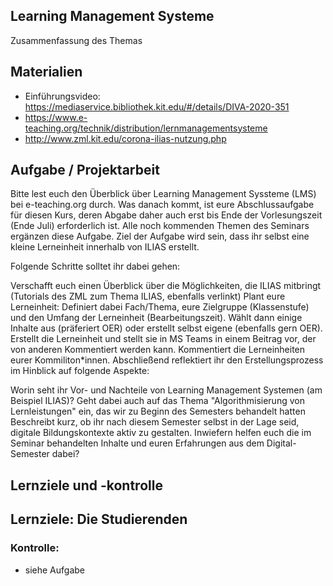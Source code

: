 ## Learning Management Systeme
Zusammenfassung des Themas

## Materialien
- Einführungsvideo: https://mediaservice.bibliothek.kit.edu/#/details/DIVA-2020-351
- https://www.e-teaching.org/technik/distribution/lernmanagementsysteme
- http://www.zml.kit.edu/corona-ilias-nutzung.php
## Aufgabe / Projektarbeit
Bitte lest euch den Überblick über Learning Management Syssteme (LMS) bei e-teaching.org durch. Was danach kommt, ist eure Abschlussaufgabe für diesen Kurs, deren Abgabe daher auch erst bis Ende der Vorlesungszeit (Ende Juli) erforderlich ist. Alle noch kommenden Themen des Seminars ergänzen diese Aufgabe. Ziel der Aufgabe wird sein, dass ihr selbst eine kleine Lerneinheit innerhalb von ILIAS erstellt. 

Folgende Schritte solltet ihr dabei gehen:

Verschafft euch einen Überblick über die Möglichkeiten, die ILIAS mitbringt (Tutorials des ZML zum Thema ILIAS, ebenfalls verlinkt)
Plant eure Lerneinheit: Definiert dabei Fach/Thema, eure Zielgruppe (Klassenstufe) und den Umfang der Lerneinheit (Bearbeitungszeit).
Wählt dann einige Inhalte aus (präferiert OER) oder erstellt selbst eigene (ebenfalls gern OER).
Erstellt die Lerneinheit und stellt sie in MS Teams in einem Beitrag vor, der von anderen Kommentiert werden kann.
Kommentiert die Lerneinheiten eurer Kommiliton*innen.
Abschließend reflektiert ihr den Erstellungsprozess im Hinblick auf folgende Aspekte: 

Worin seht ihr Vor- und Nachteile von Learning Management Systemen (am Beispiel ILIAS)?
Geht dabei auch auf das Thema "Algorithmisierung von Lernleistungen" ein, das wir zu Beginn des Semesters behandelt hatten
Beschreibt kurz, ob ihr nach diesem Semester selbst in der Lage seid, digitale Bildungskontexte aktiv zu gestalten. Inwiefern helfen euch die im Seminar behandelten Inhalte und euren Erfahrungen aus dem Digital-Semester dabei?



## Lernziele und -kontrolle
Lernziele:
Die Studierenden
-  

### Kontrolle:
- siehe Aufgabe